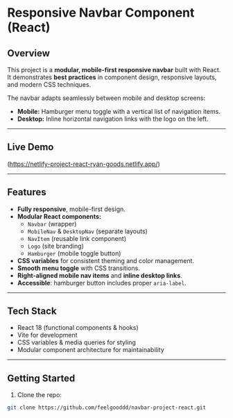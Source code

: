 # Responsive Navbar Component (React)

## Overview
This project is a **modular, mobile-first responsive navbar** built with React. It demonstrates **best practices** in component design, responsive layouts, and modern CSS techniques.

The navbar adapts seamlessly between mobile and desktop screens:

- **Mobile:** Hamburger menu toggle with a vertical list of navigation items.  
- **Desktop:** Inline horizontal navigation links with the logo on the left.

---

## Live Demo
(https://netlify-project-react-ryan-goods.netlify.app/)

---

## Features
- **Fully responsive**, mobile-first design.  
- **Modular React components:**  
  - `Navbar` (wrapper)  
  - `MobileNav` & `DesktopNav` (separate layouts)  
  - `NavItem` (reusable link component)  
  - `Logo` (site branding)  
  - `Hamburger` (mobile toggle button)  
- **CSS variables** for consistent theming and color management.  
- **Smooth menu toggle** with CSS transitions.  
- **Right-aligned mobile nav items** and **inline desktop links**.  
- **Accessible**: hamburger button includes proper `aria-label`.

---

## Tech Stack
- React 18 (functional components & hooks)  
- Vite for development  
- CSS variables & media queries for styling  
- Modular component architecture for maintainability

---

## Getting Started
1. Clone the repo:  
```bash
git clone https://github.com/feelgooddd/navbar-project-react.git
